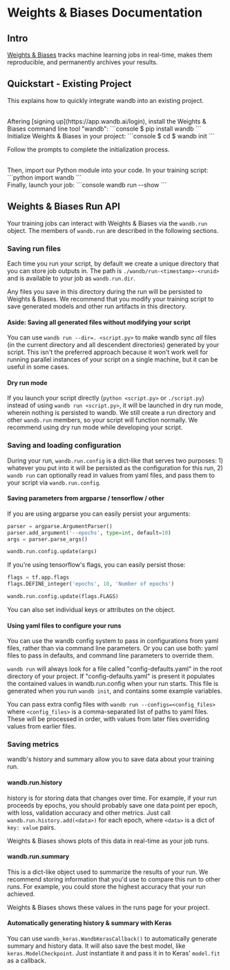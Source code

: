 # Weights & Biases Documentation

## Intro

[Weights & Biases](http://wandb.com) tracks machine learning jobs in real-time, makes them reproducible, and permanently archives your results.

## Quickstart - Existing Project

This explains how to quickly integrate wandb into an existing project.

<br>
Aftering [signing up](https://app.wandb.ai/login), install the Weights & Biases command line tool "wandb":
```console
$ pip install wandb
```

<br>
Initialize Weights & Biases in your project:
```console
$ cd <project_directory>
$ wandb init
```

Follow the prompts to complete the initialization process.

<br>
Then, import our Python module into your code. In your training script:
```python
import wandb
```

<br>
Finally, launch your job:
```console
wandb run --show <train.py>
```

## Weights & Biases Run API

Your training jobs can interact with Weights & Biases via the `wandb.run` object. The members of `wandb.run` are described in the following sections.

### Saving run files

Each time you run your script, by default we create a unique directory that you can store job outputs in. The path is `./wandb/run-<timestamp>-<runid>` and is available to your job as `wandb.run.dir`.

Any files you save in this directory during the run will be persisted to Weights & Biases. We recommend that you modify your training script to save generated models and other run artifacts in this directory.

#### Aside: Saving all generated files without modifying your script

You can use `wandb run --dir=. <script.py>` to make wandb sync _all_ files (in the current directory and all descendent directories) generated by your script. This isn't the preferred approach because it won't work well for running parallel instances of your script on a single machine, but it can be useful in some cases.

#### Dry run mode

If you launch your script directly (`python <script.py>` or `./script.py`) instead of using `wandb run <script.py>`, it will be launched in dry run mode, wherein nothing is persisted to wandb. We still create a run directory and other `wandb.run` members, so your script will function normally. We recommend using dry run mode while developing your script.


### Saving and loading configuration

During your run, `wandb.run.config` is a dict-like that serves two purposes: 1) whatever you put into it will be persisted as the configuration for this run, 2) `wandb run` can optionally read in values from yaml files, and pass them to your script via `wandb.run.config`.


#### Saving parameters from argparse / tensorflow / other

If you are using argparse you can easily persist your arguments:
```python
parser = argparse.ArgumentParser()
parser.add_argument('--epochs', type=int, default=10)
args = parser.parse_args()

wandb.run.config.update(args)
```

If you're using tensorflow's flags, you can easily persist those:
```python
flags = tf.app.flags
flags.DEFINE_integer('epochs', 10, 'Number of epochs')

wandb.run.config.update(flags.FLAGS)
```

You can also set individual keys or attributes on the object.

#### Using yaml files to configure your runs

You can use the wandb config system to pass in configurations from yaml files, rather than via command line parameters. Or you can use both: yaml files to pass in defaults, and command line parameters to override them.

`wandb run` will always look for a file called "config-defaults.yaml" in the root directory of your project. If "config-defaults.yaml" is present it populates the contained values in wandb.run.config when your run starts. This file is generated when you run `wandb init`, and contains some example variables.

You can pass extra config files with `wandb run --configs=<config_files>` where `<config_files>` is a comma-separated list of paths to yaml files. These will be processed in order, with values from later files overriding values from earlier files.

### Saving metrics

wandb's history and summary allow you to save data about your training run.

#### wandb.run.history

history is for storing data that changes over time. For example, if your run proceeds by epochs, you should probably save one data point per epoch, with loss, validation accuracy and other metrics. Just call `wandb.run.history.add(<data>)` for each epoch, where `<data>` is a dict of `key: value` pairs.

Weights & Biases shows plots of this data in real-time as your job runs.

#### wandb.run.summary

This is a dict-like object used to summarize the results of your run. We recommend storing information that you'd use to compare this run to other runs. For example, you could store the highest accuracy that your run achieved.

Weights & Biases shows these values in the runs page for your project.


#### Automatically generating history & summary with Keras

You can use `wandb_keras.WandbKerasCallback()` to automatically generate summary and history data. It will also save the best model, like `keras.ModelCheckpoint`. Just instantiate it and pass it in to Keras' `model.fit` as a callback.